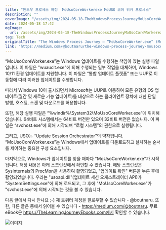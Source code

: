 ```yaml
---
title: "윈도우 프로세스 여정  MoUsoCoreWorkerexe MoUSO 코어 워커 프로세스"
description: ""
coverImage: "/assets/img/2024-05-18-TheWindowsProcessJourneyMoUsoCoreWorkerexeMoUSOCoreWorkerProcess_0.png"
date: 2024-05-18 17:42
ogImage:
  url: /assets/img/2024-05-18-TheWindowsProcessJourneyMoUsoCoreWorkerexeMoUSOCoreWorkerProcess_0.png
tag: Tech
originalTitle: "The Windows Process Journey — “MoUsoCoreWorker.exe” (MoUSO Core Worker Process)"
link: "https://medium.com/@boutnaru/the-windows-process-journey-mousocoreworker-exe-mouso-core-worker-process-c39934971fbc"
---
```


“MoUsoCoreWorker.exe”는 Windows 업데이트를 수행하는 책임이 있는 실행 파일입니다. 이 파일은 "wuauclt.exe"에 의해 수행되는 일부 작업을 대체하며, Windows 10/11 환경 업데이트를 지원합니다. 이 파일은 “통합 업데이트 플랫폼” 또는 UUP로 이동함에 따라 이러한 업데이트를 수행합니다.

따라서 Windows 10이 출시되면서 Microsoft는 UUP로 이동하여 모든 유형의 OS 업데이트(월간 및 새로운 기능 업데이트)를 대상으로 하는 클라이언트 장치에 대한 단일 발행, 호스팅, 스캔 및 다운로드를 허용합니다.

또한, 해당 실행 파일은 “%windir%\System32\MoUsoCoreWorker.exe”에 위치해 있습니다. 64비트 시스템에서는 64비트 버전만 있으며 32비트 버전은 없습니다. 이 파일은 “svchost.exe”에 의해 시작되며 “로컬 시스템”의 권한으로 실행됩니다.

그리고, USO는 “Update Session Orchestrator”의 약자입니다. “MoUsoCoreWorker.exe”는 Windows에서 업데이트를 다운로드하고 설치하는 순서를 제어하는 중요한 구성 요소입니다.

<div class="content-ad"></div>

마지막으로, Windows가 업데이트를 찾을 때마다 "MoUsoCoreWorker.exe"가 시작됩니다. 해당 내용은 아래 스크린샷에서 확인할 수 있습니다. 해당 스크린샷은 Sysinternals의 ProcMon을 사용하여 촬영되었고, "업데이트 확인" 버튼을 누른 후에 촬영되었습니다. 우리는 "usoapi.dll"(업데이트 세션 오케스트레이터 API)가 "SystemSettings.exe"에 의해 로드되고, 그 후에 "MoUsoCoreWorker.exe"가 "svchost.exe"에 의해 시작되는 것을 볼 수 있습니다.

다음 글에서 다시 만나요 ;-) 제 트위터 계정을 팔로우할 수 있습니다 - @boutnaru. 또한, 다른 글은 중에서 읽어볼 수 있습니다 - https://medium.com/@boutnaru. 무료 eBook은 https://TheLearningJourneyEbooks.com에서 확인할 수 있습니다.

![이미지](/assets/img/2024-05-18-TheWindowsProcessJourneyMoUsoCoreWorkerexeMoUSOCoreWorkerProcess_0.png)
